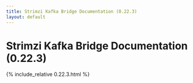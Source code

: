 ```yaml
---
title: Strimzi Kafka Bridge Documentation (0.22.3)
layout: default
---
```


<h1 >Strimzi Kafka Bridge Documentation (0.22.3)</h1>

{% include_relative 0.22.3.html %}
